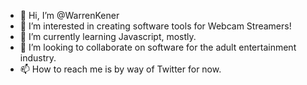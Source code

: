 - 👋 Hi, I’m @WarrenKener
- 👀 I’m interested in creating software tools for Webcam Streamers!
- 🌱 I’m currently learning Javascript, mostly.
- 💞️ I’m looking to collaborate on software for the adult entertainment industry.
- 📫 How to reach me is by way of Twitter for now.

<!---
WarrenKener/WarrenKener is a ✨ special ✨ repository because its `README.md` (this file) appears on your GitHub profile.
You can click the Preview link to take a look at your changes.
--->
